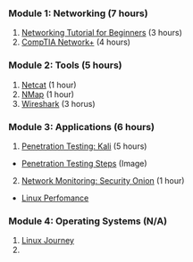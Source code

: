 ### Module 1: Networking (7 hours)
1. [Networking Tutorial for Beginners](https://www.youtube.com/watch?v=xpXhudbsrr8 "Networking") (3 hours)
2. [CompTIA Network+](https://www.youtube.com/watch?v=vrh0epPAC5w "Network+") (4 hours)

### Module 2: Tools (5 hours)
1. [Netcat](https://www.youtube.com/playlist?list=PLW5y1tjAOzI1v-RQ8rAftvqKawXQR87eL "Netcat") (1 hour)
2. [NMap](https://www.youtube.com/playlist?list=PLW5y1tjAOzI0ZLv7YfQtToQmc0yVDfkKO "NMap") (1 hour)
3. [Wireshark](https://www.youtube.com/playlist?list=PLW5y1tjAOzI30OkWG_rhUstdJTk1FgU2W "Wireshark") (3 horus)

### Module 3: Applications (6 hours)
1. [Penetration Testing: Kali](https://www.youtube.com/watch?v=7nF2BAfWUEg "Pen Test") (5 hours)
 * [Penetration Testing Steps](https://mywebclasses.files.wordpress.com/2014/07/pentest.png?w=593 "Steps") (Image)
2. [Network Monitoring: Security Onion](https://www.youtube.com/playlist?list=PLMN5wm-C5YjyieO63g8LbaiWTSJRj0DBe) (1 hour)
 * [Linux Perfomance](http://www.brendangregg.com/linuxperf.html)

### Module 4: Operating Systems (N/A)
1. [Linux Journey](https://linuxjourney.com/)
2. 

